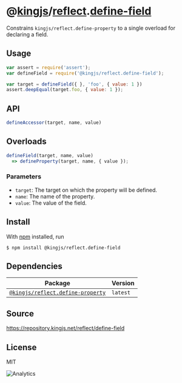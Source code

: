 # @[kingjs][@kingjs]/[reflect][ns0].[define-field][ns1]
Constrains `kingjs/reflect.define-property` to a single overload for declaring a field.
## Usage
```js
var assert = require('assert');
var defineField = require('@kingjs/reflect.define-field');

var target = defineField({ }, 'foo', { value: 1 })
assert.deepEqual(target.foo, { value: 1 });
```

## API
```ts
defineAccessor(target, name, value)
```
## Overloads
```js
defineField(target, name, value)
  => defineProperty(target, name, { value });
```

### Parameters
- `target`: The target on which the property will be defined.
- `name`: The name of the property.
- `value`: The value of the field.



## Install
With [npm](https://npmjs.org/) installed, run
```
$ npm install @kingjs/reflect.define-field
```
## Dependencies
|Package|Version|
|---|---|
|[`@kingjs/reflect.define-property`](https://www.npmjs.com/package/@kingjs/reflect.define-property)|`latest`|
## Source
https://repository.kingjs.net/reflect/define-field
## License
MIT

![Analytics](https://analytics.kingjs.net/reflect/define-field)

[@kingjs]: https://www.npmjs.com/package/kingjs
[ns0]: https://www.npmjs.com/package/@kingjs/reflect
[ns1]: https://www.npmjs.com/package/@kingjs/reflect.define-field
